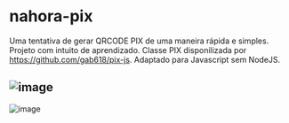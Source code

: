# nahora-pix
Uma tentativa de gerar QRCODE PIX de uma maneira rápida e simples. Projeto com intuito de aprendizado. Classe PIX disponilizada por https://github.com/gab618/pix-js. Adaptado para Javascript sem NodeJS.

![image](https://user-images.githubusercontent.com/40308971/189194605-a9d7ef17-838d-437e-a5fe-7db0d6653b33.png)
-
![image](https://user-images.githubusercontent.com/40308971/189196302-2742afe2-60f4-4bf8-8d02-1287db0ebbe4.png)
